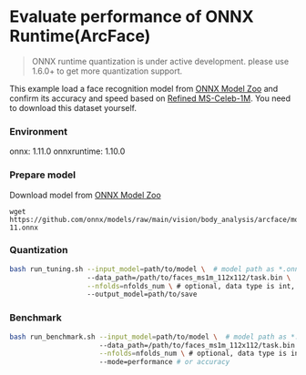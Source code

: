 # Evaluate performance of ONNX Runtime(ArcFace) 
>ONNX runtime quantization is under active development. please use 1.6.0+ to get more quantization support. 

This example load a face recognition model from [ONNX Model Zoo](https://github.com/onnx/models) and confirm its accuracy and speed based on [Refined MS-Celeb-1M](https://s3.amazonaws.com/onnx-model-zoo/arcface/dataset/faces_ms1m_112x112.zip). You need to download this dataset yourself.

### Environment
onnx: 1.11.0
onnxruntime: 1.10.0

### Prepare model
Download model from [ONNX Model Zoo](https://github.com/onnx/models)

```shell
wget https://github.com/onnx/models/raw/main/vision/body_analysis/arcface/model/arcfaceresnet100-11.onnx
```

### Quantization

```bash
bash run_tuning.sh --input_model=path/to/model \  # model path as *.onnx
                   --data_path=/path/to/faces_ms1m_112x112/task.bin \
                   --nfolds=nfolds_num \ # optional, data type is int, default is 1
                   --output_model=path/to/save
```

### Benchmark

```bash
bash run_benchmark.sh --input_model=path/to/model \  # model path as *.onnx
                      --data_path=/path/to/faces_ms1m_112x112/task.bin \
                      --nfolds=nfolds_num \ # optional, data type is int, default is 1
                      --mode=performance # or accuracy
```

